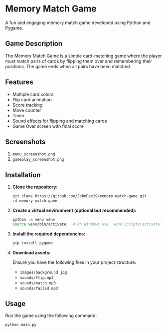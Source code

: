 # Memory Match Game

A fun and engaging memory match game developed using Python and Pygame.

## Game Description

The Memory Match Game is a simple card-matching game where the player must match pairs of cards by flipping them over and remembering their positions. The game ends when all pairs have been matched.

## Features

- Multiple card colors
- Flip card animation
- Score tracking
- Move counter
- Timer
- Sound effects for flipping and matching cards
- Game Over screen with final score


## Screenshots

1. `menu_screenshot.png`
2. `gameplay_screenshot.png`


## Installation

1. **Clone the repository:**

    ```bash
    git clone https://github.com/JohnDev19/memory-match-game.git
    cd memory-match-game
    ```

2. **Create a virtual environment (optional but recommended):**

    ```bash
    python -m venv venv
    source venv/bin/activate   # On Windows use `venv\Scripts\activate`
    ```

3. **Install the required dependencies:**

    ```bash
    pip install pygame
    ```

4. **Download assets:**

    Ensure you have the following files in your project structure:
    - `images/background.jpg`
    - `sounds/flip.mp3`
    - `sounds/match.mp3`
    - `sounds/failed.mp3`

## Usage

Run the game using the following command:

```bash
python main.py
